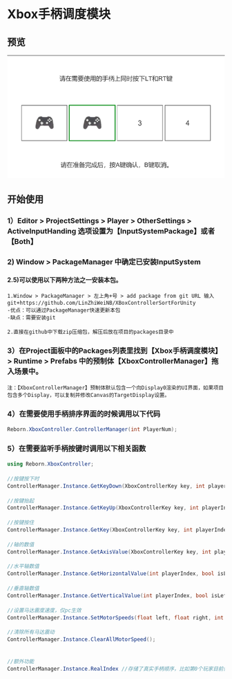 # Xbox手柄调度模块
## 预览
![image](ReadMeImage/preview.png)
## 开始使用
### 1）Editor > ProjectSettings > Player > OtherSettings > ActiveInputHanding 选项设置为【InputSystemPackage】或者【Both】
### 2) Window > PackageManager 中确定已安装InputSystem
#### 2.5)可以使用以下两种方法之一安装本包。

    1.Window > PackageManager > 左上角+号 > add package from git URL 输入
    git+https://github.com/LinZhiWeiNB/XBoxControllerSortForUnity
    -优点：可以通过PackageManager快速更新本包
    -缺点：需要安装git

    2.直接在github中下载zip压缩包，解压后放在项目的packages目录中

### 3）在Project面板中的Packages列表里找到【Xbox手柄调度模块】> Runtime > Prefabs 中的预制体【XboxControllerManager】拖入场景中。
    注：【XboxControllerManager】预制体默认包含一个向Display0渲染的UI界面，如果项目包含多个Display，可以复制并修改Canvas的TargetDisplay设置。
### 4）在需要使用手柄排序界面的时候调用以下代码
```csharp
Reborn.XboxController.ControllerManager(int PlayerNum);
```
### 5）在需要监听手柄按键时调用以下相关函数
```csharp
using Reborn.XboxController;

//按键按下时
ControllerManager.Instance.GetKeyDown(XboxControllerKey key, int playerIndex);

//按键抬起
ControllerManager.Instance.GetKeyUp(XboxControllerKey key, int playerIndex);

//按键按住
ControllerManager.Instance.GetKey(XboxControllerKey key, int playerIndex);

//轴的数值
ControllerManager.Instance.GetAxisValue(XboxControllerKey key, int playerIndex);

//水平轴数值
ControllerManager.Instance.GetHorizontalValue(int playerIndex, bool isLeftStick);

//垂直轴数值
ControllerManager.Instance.GetVerticalValue(int playerIndex, bool isLeftStick);

//设置马达震度速度，仅pc生效
ControllerManager.Instance.SetMotorSpeeds(float left, float right, int playerIndex);

//清除所有马达震动
ControllerManager.Instance.ClearAllMotorSpeed();


//额外功能
ControllerManager.Instance.RealIndex //存储了真实手柄顺序，比如第0个玩家目前使用的手柄索引即 RealIndex[0] 可以由此推测玩家使用的屏幕
```
